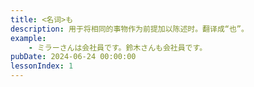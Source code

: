 ```yaml
---
title: <名词>も
description: 用于将相同的事物作为前提加以陈述时。翻译成“也”。
example:
    - ミラーさんは会社員です。鈴木さんも会社員です。
pubDate: 2024-06-24 00:00:00
lessonIndex: 1
---
```

